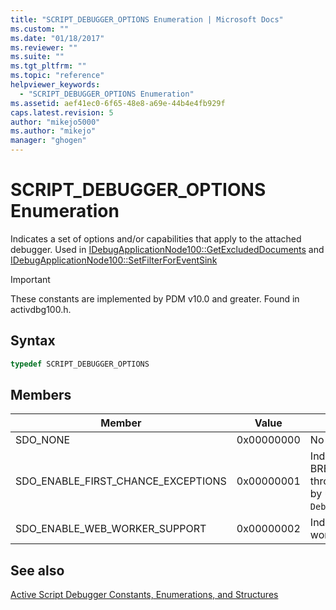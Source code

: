 ```yaml
---
title: "SCRIPT_DEBUGGER_OPTIONS Enumeration | Microsoft Docs"
ms.custom: ""
ms.date: "01/18/2017"
ms.reviewer: ""
ms.suite: ""
ms.tgt_pltfrm: ""
ms.topic: "reference"
helpviewer_keywords: 
  - "SCRIPT_DEBUGGER_OPTIONS Enumeration"
ms.assetid: aef41ec0-6f65-48e8-a69e-44b4e4fb929f
caps.latest.revision: 5
author: "mikejo5000"
ms.author: "mikejo"
manager: "ghogen"
---
```

# SCRIPT_DEBUGGER_OPTIONS Enumeration
Indicates a set of options and/or capabilities that apply to the attached debugger. Used in [IDebugApplicationNode100::GetExcludedDocuments](../../winscript/reference/idebugapplicationnode100-getexcludeddocuments.md) and [IDebugApplicationNode100::SetFilterForEventSink](../../winscript/reference/idebugapplicationnode100-setfilterforeventsink.md)  
  
> [!IMPORTANT]
> These constants are implemented by PDM v10.0 and greater. Found in activdbg100.h.  
  
## Syntax  
  
```cpp
typedef SCRIPT_DEBUGGER_OPTIONS  
```  
  
## Members  
  
|Member|Value|Description|  
|------------|-----------|-----------------|  
|SDO_NONE|0x00000000|No options are set.|  
|SDO_ENABLE_FIRST_CHANCE_EXCEPTIONS|0x00000001|Indicates that the script runtime should raise BREAKREASON_ERROR events when an exception is thrown. This option may be set by the debugger, or set by user-code via `Debug.enableFirstChanceExceptions(<true&#124;false>)`.|  
|SDO_ENABLE_WEB_WORKER_SUPPORT|0x00000002|Indicates that the attached debugger supports web workers.|  
  
## See also  
 [Active Script Debugger Constants, Enumerations, and Structures](../../winscript/reference/active-script-debugger-constants-enumerations-and-structures.md)